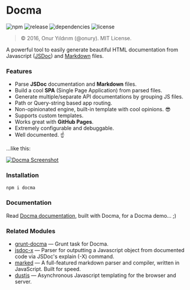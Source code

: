 # Docma

![npm](https://img.shields.io/npm/v/docma.svg)
![release](https://img.shields.io/github/release/onury/docma.svg)
![dependencies](https://david-dm.org/onury/docma.svg)
![license](http://img.shields.io/npm/l/docma.svg)

> © 2016, Onur Yıldırım (@onury). MIT License.

A powerful tool to easily generate beautiful HTML documentation from Javascript ([JSDoc][jsdoc]) and [Markdown][markdown] files.

### Features

- Parse **JSDoc** documentation and **Markdown** files.
- Build a cool **SPA** (Single Page Application) from parsed files.
- Generate multiple/separate API documentations by grouping JS files.
- Path or Query-string based app routing.
- Non-opinionated engine, built-in template with cool opinions. :sunglasses:
- Supports custom templates.
- Works great with **GitHub Pages**.
- Extremely configurable and debuggable.
- Well documented. :point_up:

...like this:

[![Docma Screenshot][screenshot]][docma-doc]

### Installation

```sh
npm i docma
```

### Documentation

Read [Docma documentation][docma-doc], built with Docma, for a Docma demo... ;)

### Related Modules

- [grunt-docma][grunt-docma] — Grunt task for Docma.
- [jsdoc-x][jsdoc-x] — Parser for outputting a Javascript object from documented code via JSDoc's explain (-X) command.
- [marked][marked] — A full-featured markdown parser and compiler, written in JavaScript. Built for speed.
- [dustjs][dustjs-github] — Asynchronous Javascript templating for the browser and server.


[screenshot]:https://raw.github.com/onury/docma/master/docma-screen.jpg
[docma-doc]:https://onury.github.io/docma
[jsdoc]:http://http://usejsdoc.org
[markdown]:https://daringfireball.net/projects/markdown
[jsdoc-x]:https://github.com/onury/jsdoc-x
[marked]:https://github.com/chjj/marked
[default-template]:https://github.com/onury/docma/tree/master/templates/default
[docma-web-api]:https://github.com/onury/docma/blob/master/doc/docma.web.md
[dustjs]: http://www.dustjs.com
[dustjs-github]: https://github.com/linkedin/dustjs
[grunt-docma]:https://github.com/onury/grunt-docma
[twemoji]:https://github.com/twitter/twemoji
[cc-by-4]:https://creativecommons.org/licenses/by/4.0
